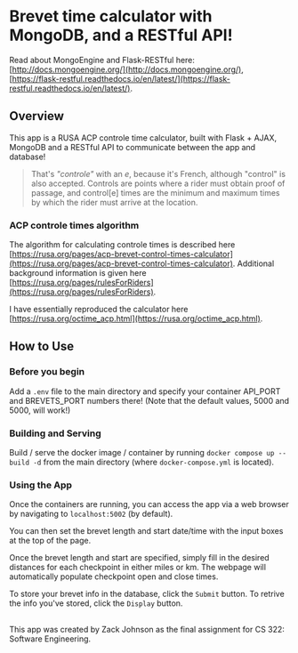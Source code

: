# Brevet time calculator with MongoDB, and a RESTful API! #

Read about MongoEngine and Flask-RESTful here: [http://docs.mongoengine.org/](http://docs.mongoengine.org/), [https://flask-restful.readthedocs.io/en/latest/](https://flask-restful.readthedocs.io/en/latest/).

## Overview

This app is a RUSA ACP controle time calculator, built with Flask + AJAX, MongoDB and a RESTful API to communicate between the app and database!
> That's *"controle"* with an *e*, because it's French, although "control" is also accepted. Controls are points where a rider must obtain proof of passage, and control[e] times are the minimum and maximum times by which the rider must arrive at the location.

### ACP controle times algorithm

The algorithm for calculating controle times is described here [https://rusa.org/pages/acp-brevet-control-times-calculator](https://rusa.org/pages/acp-brevet-control-times-calculator). Additional background information is given here [https://rusa.org/pages/rulesForRiders](https://rusa.org/pages/rulesForRiders).

I have essentially reproduced the calculator here [https://rusa.org/octime_acp.html](https://rusa.org/octime_acp.html).

## How to Use

### Before you begin
Add a `.env` file to the main directory and specify your container API_PORT and BREVETS_PORT numbers there!
(Note that the default values, 5000 and 5000, will work!)

### Building and Serving

Build / serve the docker image / container by running `docker compose up --build -d` from the main directory (where `docker-compose.yml` is located).

### Using the App

Once the containers are running, you can access the app via a web browser by navigating to `localhost:5002` (by default).

You can then set the brevet length and start date/time with the input boxes at the top of the page.

Once the brevet length and start are specified, simply fill in the desired distances for each checkpoint in either miles or km. The webpage will automatically populate checkpoint open and close times.

To store your brevet info in the database, click the `Submit` button. To retrive the info you've stored, click the `Display` button. 

##

This app was created by Zack Johnson as the final assignment for CS 322: Software Engineering.
